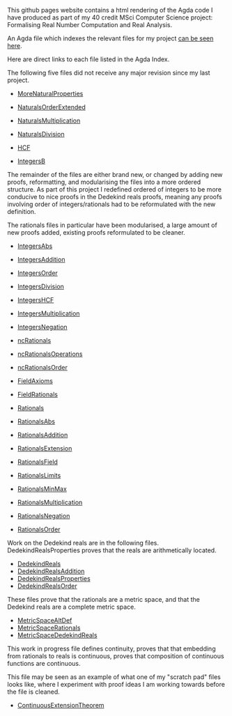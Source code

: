 This github pages website contains a html rendering of the Agda code I have produced as part of my 40 credit MSci Computer Science project: Formalising Real Number Computation and Real Analysis.

An Agda file which indexes the relevant files for my project [can be seen here](https://adsneap.github.io/Reals/AndrewIndex).

Here are direct links to each file listed in the Agda Index.

The following five files did not receive any major revision since my last project.

- [MoreNaturalProperties](https://adsneap.github.io/Reals/MoreNaturalProperties.html)
- [NaturalsOrderExtended](https://adsneap.github.io/Reals/NaturalsOrderExtended.html)
- [NaturalsMultiplication](https://adsneap.github.io/Reals/NaturalsMultiplication.html)
- [NaturalsDivision](https://adsneap.github.io/Reals/NaturalsDivision.html)
- [HCF](https://adsneap.github.io/Reals/HCF.html)

- [IntegersB](https://adsneap.github.io/Reals/IntegersB.html)

The remainder of the files are either brand new, or changed by adding new proofs, reformatting, and modularising the files into a more ordered structure. As part of this project I redefined ordered of integers to be more conducive to nice proofs in the Dedekind reals proofs, meaning any proofs involving order of integers/rationals had to be reformulated with the new definition.

The rationals files in particular have been modularised, a large amount of new proofs added, existing proofs reformulated to be cleaner.

- [IntegersAbs](https://adsneap.github.io/Reals/IntegersAbs.html)
- [IntegersAddition](https://adsneap.github.io/Reals/IntegersAddition.html)
- [IntegersOrder](https://adsneap.github.io/Reals/IntegersOrder.html)
- [IntegersDivision](https://adsneap.github.io/Reals/IntegersDivision.html)
- [IntegersHCF](https://adsneap.github.io/Reals/IntegersHCF.html)
- [IntegersMultiplication](https://adsneap.github.io/Reals/IntegersMultiplication.html)
- [IntegersNegation](https://adsneap.github.io/Reals/IntegersNegation.html)

- [ncRationals](https://adsneap.github.io/Reals/ncRationals.html)
- [ncRationalsOperations](https://adsneap.github.io/Reals/ncOperations.html)
- [ncRationalsOrder](https://adsneap.github.io/Reals/ncOrder.html)

- [FieldAxioms](https://adsneap.github.io/Reals/FieldAxioms.html)
- [FieldRationals](https://adsneap.github.io/Reals/FieldRationals.html)

- [Rationals](https://adsneap.github.io/Reals/Rationals.html)
- [RationalsAbs](https://adsneap.github.io/Reals/RationalsAbs.html)
- [RationalsAddition](https://adsneap.github.io/Reals/RationalsAddition.html)
- [RationalsExtension](https://adsneap.github.io/Reals/RationalsExtension.html)
- [RationalsField](https://adsneap.github.io/Reals/RationalsField.html)
- [RationalsLimits](https://adsneap.github.io/Reals/RationalsLimits.html)
- [RationalsMinMax](https://adsneap.github.io/Reals/RationalsMinMax.html)
- [RationalsMultiplication](https://adsneap.github.io/Reals/RationalsMultiplication.html)
- [RationalsNegation](https://adsneap.github.io/Reals/RationalsNegation.html)
- [RationalsOrder](https://adsneap.github.io/Reals/RationalsOrder.html)

Work on the Dedekind reals are in the following files. DedekindRealsProperties proves that the reals are arithmetically located.

- [DedekindReals](https://adsneap.github.io/Reals/DedekindReals.html)
- [DedekindRealsAddition](https://adsneap.github.io/Reals/DedekindRealsAddition.html)
- [DedekindRealsProperties](https://adsneap.github.io/Reals/DedekindRealsProperties.html)
- [DedekindRealsOrder](https://adsneap.github.io/Reals/DedekindRealsOrder.html)

These files prove that the rationals are a metric space, and that the Dedekind reals are a complete metric space.

- [MetricSpaceAltDef](https://adsneap.github.io/Reals/MetricSpaceAltDef.html)
- [MetricSpaceRationals](https://adsneap.github.io/Reals/MetricSpaceRationals.html)
- [MetricSpaceDedekindReals](https://adsneap.github.io/Reals/MetricSpaceDedekindReals.html)

This work in progress file defines continuity, proves that that embedding from rationals to reals is continuous, proves that composition of continuous functions are continuous.

This file may be seen as an example of what one of my "scratch pad" files looks like, where I experiment with proof ideas I am working towards before the file is cleaned. 

- [ContinuousExtensionTheorem](https://adsneap.github.io/Reals/ContinuousExtensionTheorem.html)



